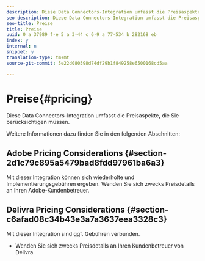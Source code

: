 ```yaml
---
description: Diese Data Connectors-Integration umfasst die Preisaspekte, die Sie berücksichtigen müssen.
seo-description: Diese Data Connectors-Integration umfasst die Preisaspekte, die Sie berücksichtigen müssen.
seo-title: Preise
title: Preise
uuid: 0 a 37989 f-e 5 a 3-44 c 6-9 a 77-534 b 282168 eb
index: y
internal: n
snippet: y
translation-type: tm+mt
source-git-commit: 5e22d080398d74df29b1f849258e6500168cd5aa

---
```



# Preise{#pricing}

Diese Data Connectors-Integration umfasst die Preisaspekte, die Sie berücksichtigen müssen.

Weitere Informationen dazu finden Sie in den folgenden Abschnitten:

## Adobe Pricing Considerations {#section-2d1c79c895a5479bad8fdd97961ba6a3}

Mit dieser Integration können sich wiederholte und Implementierungsgebühren ergeben. Wenden Sie sich zwecks Preisdetails an Ihren Adobe-Kundenbetreuer.

## Delivra Pricing Considerations {#section-c6afad08c34b43e3a7a3637eea3328c3}

Mit dieser Integration sind ggf. Gebühren verbunden.

* Wenden Sie sich zwecks Preisdetails an Ihren Kundenbetreuer von Delivra.

